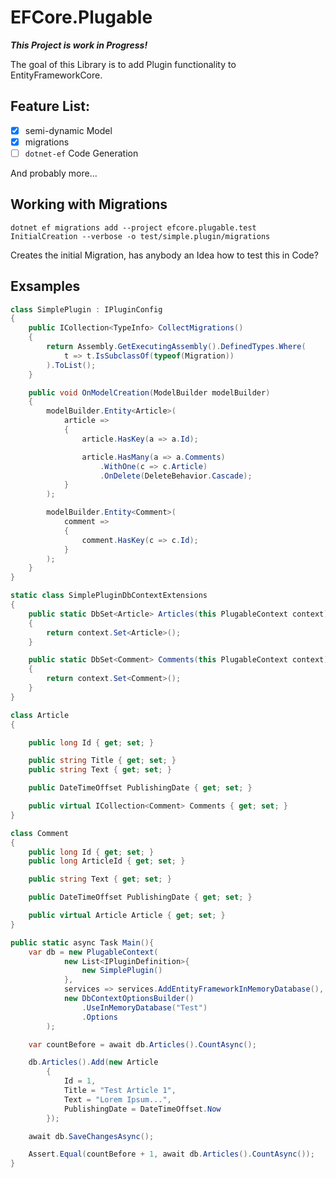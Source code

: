 # EFCore.Plugable

***This Project is work in Progress!***

The goal of this Library is to add Plugin functionality to EntityFrameworkCore.

## Feature List:

- [x] semi-dynamic Model
- [x] migrations
- [ ] `dotnet-ef` Code Generation

And probably more...

## Working with Migrations

`dotnet ef migrations add --project efcore.plugable.test InitialCreation --verbose -o test/simple.plugin/migrations`

Creates the initial Migration, has anybody an Idea how to test this in Code?

## Exsamples

``` C#
class SimplePlugin : IPluginConfig
{
    public ICollection<TypeInfo> CollectMigrations()
    {
        return Assembly.GetExecutingAssembly().DefinedTypes.Where(
            t => t.IsSubclassOf(typeof(Migration))
        ).ToList();
    }

    public void OnModelCreation(ModelBuilder modelBuilder)
    {
        modelBuilder.Entity<Article>(
            article =>
            {
                article.HasKey(a => a.Id);

                article.HasMany(a => a.Comments)
                    .WithOne(c => c.Article)
                    .OnDelete(DeleteBehavior.Cascade);
            }
        );

        modelBuilder.Entity<Comment>(
            comment =>
            {
                comment.HasKey(c => c.Id);
            }
        );
    }
}

static class SimplePluginDbContextExtensions
{
    public static DbSet<Article> Articles(this PlugableContext context)
    {
        return context.Set<Article>();
    }

    public static DbSet<Comment> Comments(this PlugableContext context)
    {
        return context.Set<Comment>();
    }
}

class Article
{

    public long Id { get; set; }

    public string Title { get; set; }
    public string Text { get; set; }

    public DateTimeOffset PublishingDate { get; set; }

    public virtual ICollection<Comment> Comments { get; set; }
}

class Comment
{
    public long Id { get; set; }
    public long ArticleId { get; set; }

    public string Text { get; set; }

    public DateTimeOffset PublishingDate { get; set; }

    public virtual Article Article { get; set; }
}
```

``` C#
public static async Task Main(){
    var db = new PlugableContext(
            new List<IPluginDefinition>{
                new SimplePlugin()
            },
            services => services.AddEntityFrameworkInMemoryDatabase(), 
            new DbContextOptionsBuilder()
                .UseInMemoryDatabase("Test")
                .Options
        );

    var countBefore = await db.Articles().CountAsync();

    db.Articles().Add(new Article
        {
            Id = 1,
            Title = "Test Article 1",
            Text = "Lorem Ipsum...",
            PublishingDate = DateTimeOffset.Now
        });

    await db.SaveChangesAsync();

    Assert.Equal(countBefore + 1, await db.Articles().CountAsync());
}
```